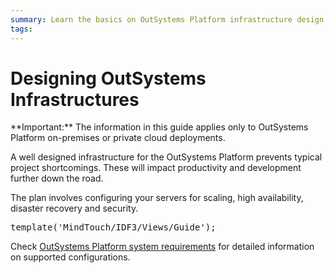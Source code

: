 ```yaml
---
summary: Learn the basics on OutSystems Platform infrastructure design and tackle typical project requirements such as scaling, high availability and disaster recovery.
tags: 
---
```


# Designing OutSystems Infrastructures

<div class="info" markdown="1">
**Important:** The information in this guide applies only to OutSystems Platform on-premises or private cloud deployments.
</div>

A well designed infrastructure for the OutSystems Platform prevents typical project shortcomings. These will impact productivity and development further down the road.

The plan involves configuring your servers for scaling, high availability, disaster recovery and security.

<pre class="script">
template('MindTouch/IDF3/Views/Guide');
</pre>

Check [OutSystems Platform system requirements](https://success.outsystems.com/Documentation/11/Setting_Up_OutSystems/OutSystems_system_requirements) for detailed information on supported configurations.
